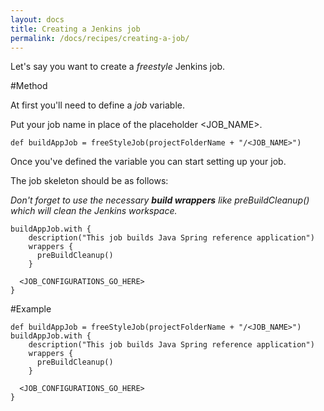```yaml
---
layout: docs
title: Creating a Jenkins job
permalink: /docs/recipes/creating-a-job/
---
```


Let's say you want to create a _freestyle_ Jenkins job.

#Method

At first you'll need to define a _job_ variable.

Put your job name in place of the placeholder \<JOB_NAME\>.

```
def buildAppJob = freeStyleJob(projectFolderName + "/<JOB_NAME>")
```

Once you've defined the variable you can start setting up your job.

The job skeleton should be as follows:

_Don't forget to use the necessary **build wrappers** like preBuildCleanup() which will clean the Jenkins workspace._

```
buildAppJob.with {
    description("This job builds Java Spring reference application")
    wrappers {
      preBuildCleanup()
    }
    
  <JOB_CONFIGURATIONS_GO_HERE>
}
```

#Example

```
def buildAppJob = freeStyleJob(projectFolderName + "/<JOB_NAME>")
buildAppJob.with {
    description("This job builds Java Spring reference application")
    wrappers {
      preBuildCleanup()
    }
    
  <JOB_CONFIGURATIONS_GO_HERE>
}
```



